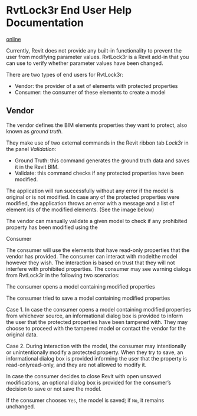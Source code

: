 # RvtLock3r End User Help Documentation

[online](https://myshare.autodesk.com/:w:/g/personal/mikako_harada_autodesk_com/EXbZYeXRuZ9Kr_E5RH7u-h0B70L7kd2dDIjXjmaKM-7p8g?e=X5Bqp9)

Currently, Revit does not provide any built-in functionality to prevent the user from modifying parameter values.
RvtLock3r is a Revit add-in that you can use to verify whether parameter values have been changed. 

There are two types of end users for RvtLock3r: 

- Vendor: the provider of a set of elements with protected properties 
- Consumer: the consumer of these elements to create a model 

## Vendor 

The vendor defines the BIM elements properties they want to protect, also known as _ground truth_.

They make use of two external commands in the Revit ribbon tab _Lock3r_ in the panel _Validation_:  

- Ground Truth: this command generates the ground truth data and saves it in the Revit BIM. 
- Validate: this command checks if any protected properties have been modified.

The application will run successfully without any error if the model is original or is not modified. In case any of the protected properties were modified, the application throws an error with a message and a list of element ids of the modified elements. (See the image below)

The vendor can manually validate a given model to check if any prohibited property has been modified using the 


Consumer 

The consumer will use the elements that have read-only properties that the vendor has provided. The consumer can interact with modelthe model however they wish. The interaction is based on trust that they will not interfere with prohibited properties. The consumer may see warning dialogs from RvtLock3r in the following two scenarios:  

The consumer opens a model containing modified properties 

The consumer tried to save a model containing modified properties 

Case 1.  In case the consumer opens a model containing modified properties from whichever source, an informational dialog box is provided to inform the user that the protected properties have been tampered with. They may choose to proceed with the tampered model or contact the vendor for the original data.

Case 2.  During interaction with the model, the consumer may intentionally or unintentionally modify a protected property. When they try to save, an informational dialog box is provided informing the user that the property is read-onlyread-only, and they are not allowed to modify it.

In case the consumer decides to close Revit with open unsaved modifications, an optional dialog box is provided for the consumer’s decision to save or not save the model.

If the consumer chooses `Yes`, the model is saved; if `No`, it remains unchanged.

